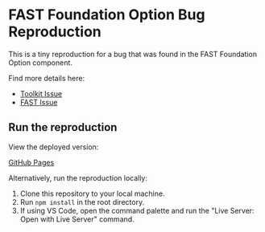 # FAST Foundation Option Bug Reproduction

This is a tiny reproduction for a bug that was found in the FAST Foundation Option component.

Find more details here: 

- [Toolkit Issue](https://github.com/microsoft/vscode-webview-ui-toolkit/issues/327)
- [FAST Issue]()

## Run the reproduction

View the deployed version:

[GitHub Pages]()

Alternatively, run the reproduction locally:

1. Clone this repository to your local machine.
2. Run `npm install` in the root directory.
3. If using VS Code, open the command palette and run the "Live Server: Open with Live Server" command.